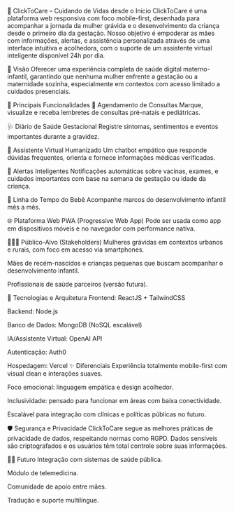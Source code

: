 🤱 ClickToCare – Cuidando de Vidas desde o Início
ClickToCare é uma plataforma web responsiva com foco mobile-first, desenhada para acompanhar a jornada da mulher grávida e o desenvolvimento da criança desde o primeiro dia da gestação. Nosso objetivo é empoderar as mães com informações, alertas, e assistência personalizada através de uma interface intuitiva e acolhedora, com o suporte de um assistente virtual inteligente disponível 24h por dia.

🌟 Visão
Oferecer uma experiência completa de saúde digital materno-infantil, garantindo que nenhuma mulher enfrente a gestação ou a maternidade sozinha, especialmente em contextos com acesso limitado a cuidados presenciais.

📲 Principais Funcionalidades
📅 Agendamento de Consultas
Marque, visualize e receba lembretes de consultas pré-natais e pediátricas.

🩺 Diário de Saúde Gestacional
Registre sintomas, sentimentos e eventos importantes durante a gravidez.

🤖 Assistente Virtual Humanizado
Um chatbot empático que responde dúvidas frequentes, orienta e fornece informações médicas verificadas.

🔔 Alertas Inteligentes
Notificações automáticas sobre vacinas, exames, e cuidados importantes com base na semana de gestação ou idade da criança.

👶 Linha do Tempo do Bebê
Acompanhe marcos do desenvolvimento infantil mês a mês.

🌐 Plataforma Web PWA (Progressive Web App)
Pode ser usada como app em dispositivos móveis e no navegador com performance nativa.

🧑‍🤝‍🧑 Público-Alvo (Stakeholders)
Mulheres grávidas em contextos urbanos e rurais, com foco em acesso via smartphones.

Mães de recém-nascidos e crianças pequenas que buscam acompanhar o desenvolvimento infantil.

Profissionais de saúde parceiros (versão futura).

🧠 Tecnologias e Arquitetura
Frontend: ReactJS + TailwindCSS

Backend: Node.js 

Banco de Dados: MongoDB (NoSQL escalável)

IA/Assistente Virtual: OpenAI API 

Autenticação: Auth0 

Hospedagem: Vercel 
✨ Diferenciais
Experiência totalmente mobile-first com visual clean e interações suaves.

Foco emocional: linguagem empática e design acolhedor.

Inclusividade: pensado para funcionar em áreas com baixa conectividade.

Escalável para integração com clínicas e políticas públicas no futuro.

🛡️ Segurança e Privacidade
ClickToCare segue as melhores práticas de privacidade de dados, respeitando normas como RGPD. Dados sensíveis são criptografados e os usuários têm total controle sobre suas informações.

👩‍💻 Futuro
Integração com sistemas de saúde pública.

Módulo de telemedicina.

Comunidade de apoio entre mães.

Tradução e suporte multilíngue.

